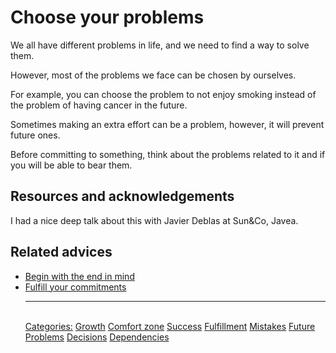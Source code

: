 # Choose your problems

We all have different problems in life, and we need to find a way to solve them.

However, most of the problems we face can be chosen by ourselves.

For example, you can choose the problem to not enjoy smoking instead of the problem of having cancer in the future.

Sometimes making an extra effort can be a problem, however, it will prevent future ones.

Before committing to something, think about the problems related to it and if you will be able to bear them.

## Resources and acknowledgements

I had a nice deep talk about this with Javier Deblas at Sun&Co, Javea.

## Related advices

- [Begin with the end in mind](../Begin%20with%20the%20end%20in%20mind/index.md)
- [Fulfill your commitments](../Fulfill%20your%20commitments/index.md)<hr/><br/>[Categories:](../Categories/index.md) [Growth](../Categories/Growth.md) [Comfort zone](../Categories/Comfort%20zone.md) [Success](../Categories/Success.md) [Fulfillment](../Categories/Fulfillment.md) [Mistakes](../Categories/Mistakes.md) [Future](../Categories/Future.md) [Problems](../Categories/Problems.md) [Decisions](../Categories/Decisions.md) [Dependencies](../Categories/Dependencies.md)